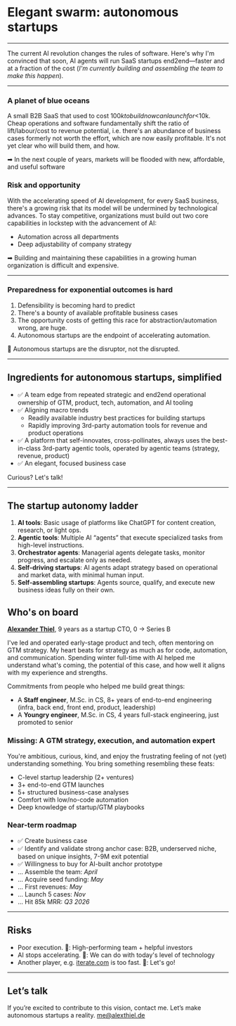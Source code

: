 # Elegant swarm: autonomous startups

---
The current AI revolution changes the rules of software. Here's why I'm convinced that soon, AI agents will run SaaS startups end2end—faster and at a fraction of the cost (*I'm currently building and assembling the team to make this happen*).

---

### A planet of blue oceans
A small B2B SaaS that used to cost $100k to build now can launch for <$10k. Cheap operations and software fundamentally shift the ratio of lift/labour/cost to revenue potential, i.e. there's an abundance of business cases formerly not worth the effort, which are now easily profitable.  It's not yet clear who will build them, and how.

➡ In the next couple of years, markets will be flooded with new, affordable, and useful software
### Risk and opportunity
With the accelerating speed of AI development, for every SaaS business,
there's a growing risk that its model will be undermined by technological advances.
To stay competitive, organizations must build out two core capabilities in lockstep with the advancement of AI:
* Automation across all departments
* Deep adjustability of company strategy

➡ Building and maintaining these capabilities in a growing human organization is difficult and expensive.

---

### Preparedness for exponential outcomes is hard
1. Defensibility is becoming hard to predict
2. There's a bounty of available profitable business cases
3. The opportunity costs of getting this race for abstraction/automation wrong, are huge.
4. Autonomous startups are the endpoint of accelerating automation.

🎯 Autonomous startups are the disruptor, not the disrupted.

---

## Ingredients for autonomous startups, simplified
* ✅ A team edge from repeated strategic and end2end operational ownership of GTM, product, tech, automation, and AI tooling
* ✅ Aligning macro trends
  * Readily available industry best practices for building startups
  * Rapidly improving 3rd-party automation tools for revenue and product operations
* ✅ A platform that self-innovates, cross-pollinates, always uses the best-in-class 3rd-party agentic tools, operated by agentic teams (strategy, revenue, product)
* ✅ An elegant, focused business case 

Curious? Let's talk!

---

## The startup autonomy ladder

1. **AI tools**: Basic usage of platforms like ChatGPT for content creation, research, or light ops.
2. **Agentic tools**: Multiple AI “agents” that execute specialized tasks from high-level instructions.
3. **Orchestrator agents**: Managerial agents delegate tasks, monitor progress, and escalate only as needed.
4. **Self-driving startups**: AI agents adapt strategy based on operational and market data, with minimal human input.
5. **Self-assembling startups**: Agents source, qualify, and execute new business ideas fully on their own.


## Who's on board
**[Alexander Thiel](https://www.linkedin.com/in/reasn/)**, 9 years as a startup CTO, 0 → Series B

I've led and operated early-stage product and tech, often mentoring on GTM strategy.
My heart beats for strategy as much as for code, automation, and communication. Spending winter full-time with AI helped me understand what's coming, the potential of this case, and how well it aligns with my experience and strengths.

Commitments from people who helped me build great things:
* A **Staff engineer**, M.Sc. in CS, 8+ years of end-to-end engineering (infra, back end, front end, product, leadership)  
* A **Youngry engineer**, M.Sc. in CS, 4 years full-stack engineering, just promoted to senior

### Missing: A GTM strategy, execution, and automation expert
You're ambitious, curious, kind, and enjoy the frustrating feeling of not (yet) understanding something.
You bring something resembling these feats:
- C-level startup leadership (2+ ventures)
- 3+ end-to-end GTM launches
- 5+ structured business-case analyses
- Comfort with low/no-code automation
- Deep knowledge of startup/GTM playbooks


### Near-term roadmap
* ✅ Create business case
* ✅ Identify and validate strong anchor case: B2B, underserved niche, based on unique insights, 7-9M exit potential
* ✅ Willingness to buy for AI-built anchor prototype
* ... Assemble the team: *April*
* ... Acquire seed funding: *May*
* ... First revenues: *May*
* ... Launch 5 cases: *Nov*
* ... Hit 85k MRR: *Q3 2026*

---

## Risks
* Poor execution. 💊: High-performing team + helpful investors
* AI stops accelerating. 💊: We can do with today's level of technology
* Another player, e.g. [iterate.com](https://iterate.com) is too fast. 💊: Let's go!

---

## Let’s talk
If you’re excited to contribute to this vision, contact me. Let’s make autonomous startups a reality.
[me@alexthiel.de](mailto:me@alexthiel.de)
